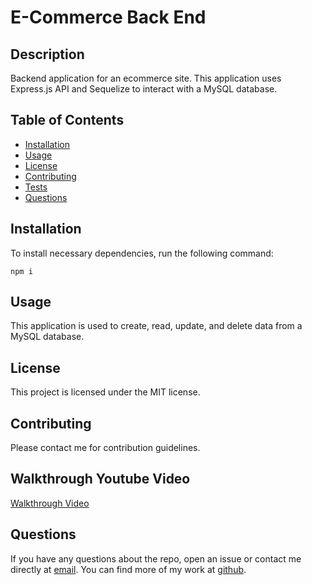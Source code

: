 # E-Commerce Back End

## Description
Backend application for an ecommerce site. This application uses Express.js API and Sequelize to interact with a MySQL database.

## Table of Contents
* [Installation](#installation)
* [Usage](#usage)
* [License](#license)
* [Contributing](#contributing)
* [Tests](#tests)
* [Questions](#questions)

## Installation
To install necessary dependencies, run the following command:
```
npm i
```

## Usage
This application is used to create, read, update, and delete data from a MySQL database.

## License
This project is licensed under the MIT license.

## Contributing
Please contact me for contribution guidelines.

## Walkthrough Youtube Video
[Walkthrough Video](https://youtu.be/2Z8Q9Z1ZQqo)


## Questions
If you have any questions about the repo, open an issue or contact me directly at [email](mailto:logsenn2@gmail.com). You can find more of my work at [github](https://github.com/Lsenn404).